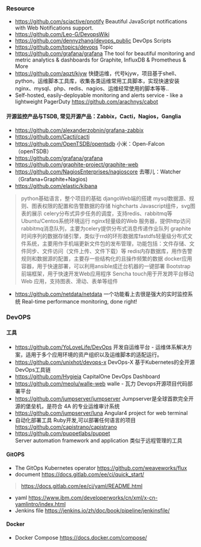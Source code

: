 
### Resource
- https://github.com/sciactive/pnotify 
Beautiful JavaScript notifications with Web Notifications support. 
- https://github.com/Leo-G/DevopsWiki
- https://github.com/dennyzhang/devops_public
DevOps Scripts 
- https://github.com/topics/devops Topic
- https://github.com/grafana/grafana
The tool for beautiful monitoring and metric analytics & dashboards for Graphite, InfluxDB & Prometheus & More
- https://github.com/aqzt/kjyw
快捷运维，代号kjyw，项目基于shell、python，运维脚本工具库，收集各类运维常用工具脚本，实现快速安装nginx、mysql、php、redis、nagios、运维经常使用的脚本等等..
- Self-hosted, easily-deployable monitoring and alerts service - like a lightweight PagerDuty https://github.com/arachnys/cabot


#### 开源监控产品与TSDB, 常见开源产品：Zabbix，Cacti，Nagios，Ganglia
- https://github.com/alexanderzobnin/grafana-zabbix
- https://github.com/Cacti/cacti
- https://github.com/OpenTSDB/opentsdb
小米：Open-Falcon  （openTSDB）
- https://github.com/grafana/grafana
- https://github.com/graphite-project/graphite-web
- https://github.com/NagiosEnterprises/nagioscore
去哪儿：Watcher  （Grafana+Graphite+Nagios)
- https://github.com/elastic/kibana
> python基础语言，整个项目的基础
 djangoWeb端的搭建
 mysql数据源、规则、图表权限的配置和告警数据的存储
 highcharts Javascript组件，svg图表的展示
 celery分布式异步任务的调度，支持redis、rabbitmq等Ubuntu/Centos系统环境运行
 nginx轻量级的Web 服务器，提供http访问rabbitmq消息队列，主要为celery提供分布式消息传递作业队列
 graphite时间序列的数据存储引擎，类似于rrd的环形数据库fastdfs轻量级分布式文件系统，主要用作手机端更新文件包的发布管理，功能包括：文件存储、文件同步、文件访问（文件上传、文件下载）等
 redis内存数据库，用作告警规则和数据源的配置，主要存一些结构化的且操作频繁的数据
 docker应用容器，用于快速部署，可以利用ansible成迁台机器的一键部署
 Bootstrap前端框架，用于快速开发Web应用程序
 Sencha touch用于开发跨平台移动Web 应用，支持图表、滑动、表单等组件
- https://github.com/netdata/netdata
一个功能看上去很是强大的实时监控系统  Real-time performance monitoring, done right!

### DevOPS
#### 工具
- https://github.com/YoLoveLife/DevOps
开发自运维平台 - 运维体系解决方案，适用于多个应用环境的资产组织以及运维脚本的适配运行。
- https://github.com/unixhot/devops-x
DevOps-X 基于Kubernetes的全开源DevOps工具链
- https://github.com/Hygieia
CapitalOne DevOps Dashboard
- https://github.com/meolu/walle-web
walle - 瓦力 Devops开源项目代码部署平台
- https://github.com/jumpserver/jumpserver
Jumpserver是全球首款完全开源的堡垒机，是符合 4A 的专业运维审计系统
- https://github.com/jumpserver/luna
Angular4 project for web terminal
- 自动化部署工具 Ruby开发,可以部署任何语言的项目 https://github.com/capistrano/capistrano
- https://github.com/puppetlabs/puppet
<br>Server automation framework and application 类似于远程管理的工具


#### GitOPS 
- The GitOps Kubernetes operator https://github.com/weaveworks/flux
- document https://docs.gitlab.com/ee/ci/quick_start/
> https://docs.gitlab.com/ee/ci/yaml/README.html
- yaml https://www.ibm.com/developerworks/cn/xml/x-cn-yamlintro/index.html
- Jenkins file https://jenkins.io/zh/doc/book/pipeline/jenkinsfile/


#### Docker
- Docker Compose https://docs.docker.com/compose/
